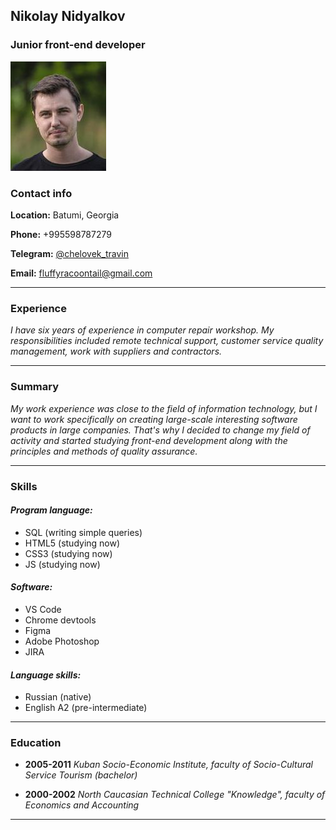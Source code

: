 ## **Nikolay Nidyalkov** 

### Junior front-end developer

![my_photo](photo_1.jpg)

### Contact info

**Location:** Batumi, Georgia

**Phone:** +995598787279

**Telegram:** [@chelovek_travin](https://t.me/chelovek_travin "my telegram")

**Email:** <fluffyracoontail@gmail.com>

---

### Experience

*I have six years of experience in computer repair workshop. My responsibilities included remote technical support, customer service quality management, work with suppliers and contractors.*

---

### Summary

*My work experience was close to the field of information technology, but I want to work specifically on creating large-scale interesting software products in large companies. That's why I decided to change my field of activity and started studying front-end development along with the principles and methods of quality assurance.*

---

### Skills

#### *Program language:*

 * SQL (writing simple queries)
 * HTML5 (studying now)
 * CSS3 (studying now)
 * JS (studying now)

#### *Software:* 

* VS Code
* Chrome devtools
* Figma
* Adobe Photoshop
* JIRA

#### *Language skills:*

* Russian (native)
* English A2 (pre-intermediate)

---

### Education

*  **2005-2011** *Kuban Socio-Economic Institute, faculty of Socio-Cultural Service Tourism (bachelor)*

* **2000-2002** *North Caucasian Technical College "Knowledge", faculty of Economics and Accounting*

---
